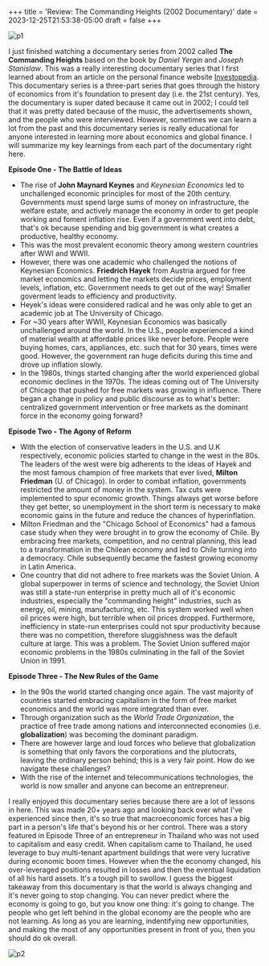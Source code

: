 +++
title = 'Review: The Commanding Heights (2002 Documentary)'
date = 2023-12-25T21:53:38-05:00
draft = false
+++

![p1](/blog/20231225_Commanding_Heights/title.png)


I just finished watching a documentary series from 2002 called **The Commanding Heights** based on the book by _Daniel Yergin_ and _Joseph Stanislaw_. This was a really interesting documentary series that I first learned about from an article on the personal finance website [Investopedia](https://www.investopedia.com/articles/professionals/100215/10-must-watch-documentaries-finance-professionals.asp). This documentary series is a three-part series that goes through the history of economics from it's foundation to present day (i.e. the 21st century). Yes, the documentary is super dated because it came out in 2002; I could tell that it was pretty dated because of the music, the advertisements shown, and the people who were interviewed. However, sometimes we can learn a lot from the past and this documentary series is really educational for anyone interested in learning more about economics and global finance. I will summarize my key learnings from each part of the documentary right here.

**Episode One - The Battle of Ideas**
* The rise of **John Maynard Keynes** and _Keynesian Economics_ led to unchallenged economic principles for most of the 20th century. Governments must spend large sums of money on infrastructure, the welfare estate, and actively manage the economy in order to get people working and foment inflation rise. Even if a government went into debt, that's ok because spending and big government is what creates a productive, healthy economy.
* This was the most prevalent economic theory among western countries after WWI and WWII.
* However, there was one academic who challenged the notions of Keynesian Economics. **Friedrich Hayek** from Austria argued for free market economics and letting the markets decide prices, employment levels, inflation, etc. Government needs to get out of the way! Smaller goverment leads to efficiency and productivity.
* Heyek's ideas were considered radical and he was only able to get an academic job at The University of Chicago. 
* For ~30 years after WWII, Keynesian Economics was basically unchallenged around the world. In the U.S., people experienced a kind of material wealth at affordable prices like never before. People were buying homes, cars, appliances, etc. such that for 30 years, times were good. However, the government ran huge deficits during this time and drove up inflation slowly.
* In the 1980s, things started changing after the world experienced global economic declines in the 1970s. The ideas coming out of The University of Chicago that pushed for free markets was growing in influence. There began a change in policy and public discourse as to what's better: centralized government intervention or free markets as the dominant force in the economy going forward?

**Episode Two - The Agony of Reform**
* With the election of conservative leaders in the U.S. and U.K respectively, economic policies started to change in the west in the 80s. The leaders of the west were big adherents to the ideas of Hayek and the most famous champion of free markets that ever lived, **Milton Friedman** (U. of Chicago). In order to combat inflation, governments restricted the amount of money in the system. Tax cuts were implemented to spur economic growth. Things always get worse before they get better, so unemployment in the short term is necessary to make economic gains in the future and reduce the chances of hyperinflation.
* Milton Friedman and the "Chicago School of Economics" had a famous case study when they were brought in to grow the economy of Chile. By embracing free markets, competition, and no central planning, this lead to a transformation in the Chilean economy and led to Chile turning into a democracy. Chile subsequently became the fastest growing economy in Latin America.
* One country that did not adhere to free markets was the Soviet Union. A global superpower in terms of science and technology, the Soviet Union was still a state-run enterprise in pretty much all of it's economic industries, especially the "commanding height" industries, such as energy, oil, mining, manufacturing, etc. This system worked well when oil prices were high, but terrible when oil prices dropped. Furthermore, inefficiency in state-run enterprises could not spur productivity because there was no competition, therefore sluggishness was the default culture at large. This was a problem. The Soviet Union suffered major economic problems in the 1980s culminating in the fall of the Soviet Union in 1991.

**Episode Three - The New Rules of the Game**
* In the 90s the world started changing once again. The vast majority of countries started embracing capitalism in the form of free market economics and the world was more integrated than ever.
* Through organization such as the _World Trade Organization_, the practice of free trade among nations and interconnected economies (i.e. **globalization**) was becoming the dominant paradigm.
* There are however large and loud forces who believe that globalization is something that only favors the corporations and the plutocrats, leaving the ordinary person behind; this is a very fair point. How do we navigate these challenges?
* With the rise of the internet and telecommunications technologies, the world is now smaller and anyone can become an entrepreneur. 


I really enjoyed this documentary series because there are a lot of lessons in here. This was made 20+ years ago and looking back over what I've experienced since then, it's so true that macroeconomic forces has a big part in a person's life that's beyond his or her control. There was a story featured in Episode Three of an entrepreneur in Thailand who was not used to capitalism and easy credit. When capitalism came to Thailand, he used leverage to buy multi-tenant apartment buildings that were very lucrative during economic boom times. However when the the economy changed, his over-leveraged positions resulted in losses and then the eventual liquidation of all his hard assets. It's a tough pill to swollow. I guess the biggest takeaway from this documentary is that the world is always changing and it's never going to stop changing. You can never predict where the economy is going to go, but you know one thing: it's going to change. The people who get left behind in the global economy are the people who are not learning. As long as you are learning, indentifying new opportunities, and making the most of any opportunities present in front of you, then you should do ok overall. 

![p2](/blog/20231225_Commanding_Heights/20231226_economists.png)

